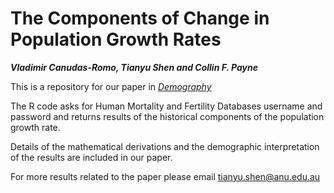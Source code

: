 # The Components of Change in Population Growth Rates
***Vladimir Canudas-Romo, Tianyu Shen and Collin F. Payne***

This is a repository for our paper in [*Demography*](https://doi.org/10.1215/00703370-9765067)

The R code asks for Human Mortality and Fertility Databases username and password and returns results of the historical components of the population growth rate.

Details of the mathematical derivations and the demographic interpretation of the results are included in our paper.

For more results related to the paper please email tianyu.shen@anu.edu.au

